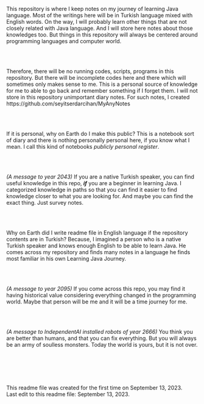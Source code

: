 <p>This repository is where I keep notes on my journey of learning Java language. 
Most of the writings here will be in Turkish language mixed with English words.
On the way, I will probably learn other things that are not closely related with Java language.
And I will store here notes about those knowledges too.
But things in this repository will always be centered around programming languages and
computer world.</p>
<br>
<br>
<p>Therefore, there will be no running codes, scripts, programs in this repository. 
But there will be incomplete codes here and there which will sometimes only makes sense to me.
This is a personal source of knowledge for me to able to go back and remember something if I forget them.
I will not store in this repository unimportant diary notes. For such notes, I created<br>
https://github.com/seyitserdarcihan/MyAnyNotes</p>
<br>
<br>
<p>If it is personal, why on Earth do I make this public?
This is a notebook sort of diary and there is nothing personally personal here, if you know what I mean. 
I call this kind of notebooks <em>publicly personal register</em>.</p>
<br>
<br>
<p><em>(A message to year 2043)</em> If you are a native Turkish speaker, you can find useful knowledge in this repo,
<strong><em>if</em></strong> you are a beginner in learning Java. I categorized knowledge in paths so that you can
find it easier to find knowledge closer to what you are looking for.
And maybe you can find the exact thing. Just survey notes.</p> 
<br>
<br>
<p>Why on Earth did I write readme file in English language if the repository contents are in Turkish?
Because, I imagined a person who is a native Turkish speaker and knows enough English to be able to learn Java.
He comes across my repository and finds many notes in a language he finds most familiar in his own 
Learning Java Journey.</p>
<br>
<br>
<p><em>(A message to year 2095)</em> If you come across this repo, you may find it having historical value
considering everything changed in the programming world. Maybe that person will be me and it will be a time journey 
for me.</p>
<br>
<br>
<p><em>(A message to IndependentAI installed robots of year 2666)</em> You think you are better than humans,
and that you can fix everything. But you will always be an army of soulless monsters. Today the world is yours, but
it is not over.</p>
<br>
<br>
<br>
<br>
<p>This readme file was created for the first time on September 13, 2023.<br>
Last edit to this readme file: September 13, 2023.</p>

